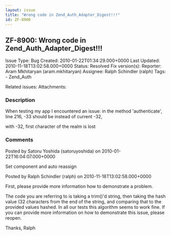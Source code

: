 ```yaml
---
layout: issue
title: "Wrong code in Zend_Auth_Adapter_Digest!!!"
id: ZF-8900
---
```


ZF-8900: Wrong code in Zend\_Auth\_Adapter\_Digest!!!
-----------------------------------------------------

 Issue Type: Bug Created: 2010-01-22T01:34:29.000+0000 Last Updated: 2010-11-18T13:02:58.000+0000 Status: Resolved Fix version(s): 
 Reporter:  Aram Mkhitaryan (aram.mkhitaryan)  Assignee:  Ralph Schindler (ralph)  Tags: - Zend\_Auth
 
 Related issues: 
 Attachments: 
### Description

When testing my app I encountered an issue: in the method 'authenticate', line 216, -33 should be instead of current -32,

with -32, first character of the realm is lost

 

 

### Comments

Posted by Satoru Yoshida (satoruyoshida) on 2010-01-22T16:04:07.000+0000

Set component and auto reassign

 

 

Posted by Ralph Schindler (ralph) on 2010-11-18T13:02:58.000+0000

First, please provide more information how to demonstrate a problem.

The code you are referring to is taking a trim()'d string, then taking the hash value (32 characters from the end of the string, and comparing that to the provided values hashed. In all our tests this algorithm seems to work fine. If you can provide more information on how to demonstrate this issue, please reopen.

Thanks, Ralph

 

 
